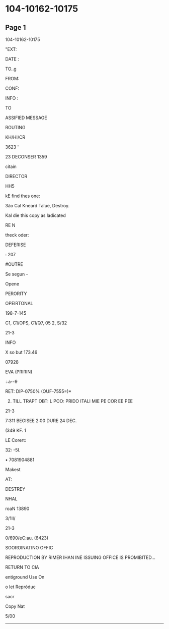 # 104-10162-10175

## Page 1

104-10162-10175

"EXT:

DATE :

TO..g

FROM:

CONF:

INFO :

TO

ASSIFIED MESSAGE

ROUTING

KH/HI/CR

3623 '

23 DECONSER 1359

citain

DIRECTOR

HH5

kE find thes one:

3ão Cal Kneard Talue, Destroy.

Kal die this copy as ladicated

RE N

theck oder:

DEFERISE

: 207

#OUTRE

Se segun -

Opene

PERORITY

OPEIRTONAL

198-7-145

C1, C1/OPS, C1/Q7, 05 2, S/32

21-3

INFO

X so but 173.46

07928

EVA (PRIRIN)

÷a--9

RET: DIP-0750% (OUF-7555=)*

2. TILL TRAPT OBT: L POO: PRIDO ITALI MIE PE COR EE PEE

21-3

7:311 BEGISEE 2:00 DURE 24 DEC.

(349 KF. 1

LE Corert:

32: -5I.

• 7081904881

Makest

AT:

DESTREY

NHAL

roaN 13890

3/1II/

21-3

0/690/eC:au. (6423)

SOOROINATINO OFFIC

REPRODUCTION BY RIMER IHAN INE ISSUING OFFICE IS PROMIBITED...

RETURN TO CIA

entiground Use On

o let Repróduc

sacr

Copy Nat

5/00

---

